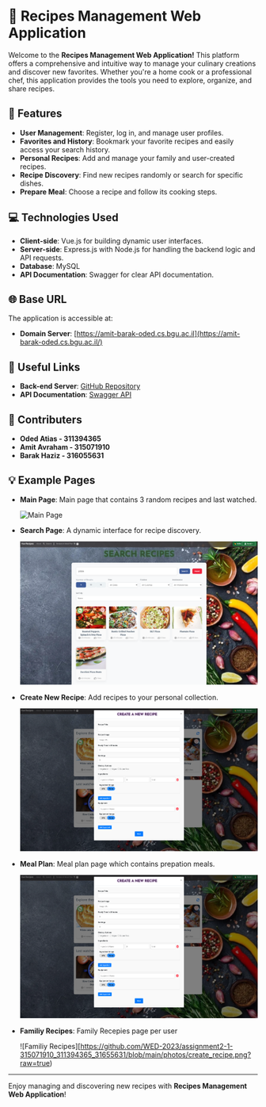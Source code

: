 # 🍴 Recipes Management Web Application

Welcome to the **Recipes Management Web Application!** This platform offers a comprehensive and intuitive way to manage your culinary creations and discover new favorites. Whether you're a home cook or a professional chef, this application provides the tools you need to explore, organize, and share recipes.

## 🌟 Features

- **User Management**: Register, log in, and manage user profiles.
- **Favorites and History**: Bookmark your favorite recipes and easily access your search history.
- **Personal Recipes**: Add and manage your family and user-created recipes.
- **Recipe Discovery**: Find new recipes randomly or search for specific dishes.
- **Prepare Meal**: Choose a recipe and follow its cooking steps.

## 💻 Technologies Used

- **Client-side**: Vue.js for building dynamic user interfaces.
- **Server-side**: Express.js with Node.js for handling the backend logic and API requests.
- **Database**: MySQL 
- **API Documentation**: Swagger for clear API documentation.

## 🌐 Base URL

The application is accessible at:

- **Domain Server**: [https://amit-barak-oded.cs.bgu.ac.il](https://amit-barak-oded.cs.bgu.ac.il/)

## 🔗 Useful Links

- **Back-end Server**: [GitHub Repository](https://github.com/WED-2023/assignment2-3-315071910_311394365_31655631.git)
- **API Documentation**: [Swagger API](https://app.swaggerhub.com/apis-docs/AmitAvraham/myAPI/1.0.0)

## 🚀 Contributers

- **Oded Atias - 311394365**
-  **Amit Avraham - 315071910**
-  **Barak Haziz - 316055631**

## 💡 Example Pages

- **Main Page**: Main page that contains 3 random recipes and last watched.

  ![Main Page](https://github.com/WED-2023/assignment2-1-315071910_311394365_31655631/blob/main/photos/main_page.png?raw=true)
  
- **Search Page**: A dynamic interface for recipe discovery.
  
  ![Search Page](https://github.com/WED-2023/assignment2-1-315071910_311394365_31655631/blob/main/photos/search.png?raw=true)

- **Create New Recipe**: Add recipes to your personal collection.

  ![Create Recipe Page](https://github.com/WED-2023/assignment2-1-315071910_311394365_31655631/blob/main/photos/create_recipe.png?raw=true)
  
- **Meal Plan**: Meal plan page which contains prepation meals.

  ![Meal Plan](https://github.com/WED-2023/assignment2-1-315071910_311394365_31655631/blob/main/photos/create_recipe.png?raw=true)

- **Familiy Recipes**: Family Recepies page per user

  ![Familiy Recipes][https://github.com/WED-2023/assignment2-1-315071910_311394365_31655631/blob/main/photos/create_recipe.png?raw=true)

  
---

Enjoy managing and discovering new recipes with **Recipes Management Web Application**!
